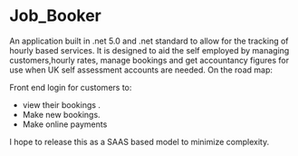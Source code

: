 # Job_Booker
An application built in .net 5.0 and .net standard to allow for the tracking of hourly based services. It is designed to aid the self employed by managing customers,hourly rates, manage bookings and get accountancy figures for use when UK self assessment accounts are needed. On the road map:

Front end login for customers to:
  - view their bookings .
  - Make new bookings.
  - Make online payments
  
  
I hope to release this as a SAAS based model to minimize complexity.
